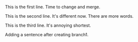 This is the first line. Time to change and merge.

This is the second line. It's different now. There are more words.

This is the third line. It's annoying shortest.

Adding a sentence after creating branch1.
